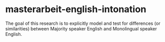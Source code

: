 # masterarbeit-english-intonation
The goal of this research is to explicitly model and test for differences (or similarities) between Majority speaker English and Monolingual speaker English. 
